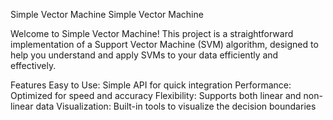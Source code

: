 Simple Vector Machine
Simple Vector Machine

Welcome to Simple Vector Machine! This project is a straightforward implementation of a Support Vector Machine (SVM) algorithm, 
designed to help you understand and apply SVMs to your data efficiently and effectively.

Features
Easy to Use: Simple API for quick integration
Performance: Optimized for speed and accuracy
Flexibility: Supports both linear and non-linear data
Visualization: Built-in tools to visualize the decision boundaries
